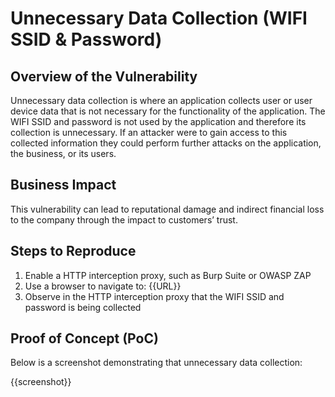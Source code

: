 # Unnecessary Data Collection (WIFI SSID & Password)

## Overview of the Vulnerability

Unnecessary data collection is where an application collects user or user device data that is not necessary for the functionality of the application. The WIFI SSID and password is not used by the application and therefore its collection is unnecessary. If an attacker were to gain access to this collected information they could perform further attacks on the application, the business, or its users.
  
## Business Impact

This vulnerability can lead to reputational damage and indirect financial loss to the company through the impact to customers’ trust.

## Steps to Reproduce

1. Enable a HTTP interception proxy, such as Burp Suite or OWASP ZAP
1. Use a browser to navigate to: {{URL}}
1. Observe in the HTTP interception proxy that the WIFI SSID and password is being collected

## Proof of Concept (PoC)

Below is a screenshot demonstrating that unnecessary data collection:

{{screenshot}}
